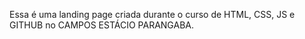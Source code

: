 Essa é uma landing page criada durante o curso de HTML, CSS, JS e GITHUB no CAMPOS ESTÁCIO PARANGABA.

